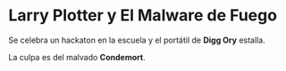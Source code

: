 # Larry Plotter y El Malware de Fuego

Se celebra un hackaton en la escuela y el portátil de **Digg Ory** estalla.

La culpa es del malvado **Condemort**.
